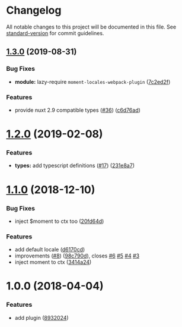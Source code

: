 # Changelog

All notable changes to this project will be documented in this file. See [standard-version](https://github.com/conventional-changelog/standard-version) for commit guidelines.

## [1.3.0](https://github.com/nuxt-community/moment-module/compare/v1.2.0...v1.3.0) (2019-08-31)


### Bug Fixes

* **module:** lazy-require `moment-locales-webpack-plugin` ([7c2ed2f](https://github.com/nuxt-community/moment-module/commit/7c2ed2f))


### Features

* provide nuxt 2.9 compatible types ([#36](https://github.com/nuxt-community/moment-module/issues/36)) ([c6d76ad](https://github.com/nuxt-community/moment-module/commit/c6d76ad))

<a name="1.2.0"></a>
# [1.2.0](https://github.com/nuxt-community/moment-module/compare/v1.1.0...v1.2.0) (2019-02-08)


### Features

* **types:** add typescript definitions ([#17](https://github.com/nuxt-community/moment-module/issues/17)) ([231e8a7](https://github.com/nuxt-community/moment-module/commit/231e8a7))



<a name="1.1.0"></a>
# [1.1.0](https://github.com/nuxt-community/moment-module/compare/v1.0.0...v1.1.0) (2018-12-10)


### Bug Fixes

* inject $moment to ctx too ([20fd64d](https://github.com/nuxt-community/moment-module/commit/20fd64d))


### Features

* add default locale ([d6170cd](https://github.com/nuxt-community/moment-module/commit/d6170cd))
* improvements ([#8](https://github.com/nuxt-community/moment-module/issues/8)) ([98c790d](https://github.com/nuxt-community/moment-module/commit/98c790d)), closes [#6](https://github.com/nuxt-community/moment-module/issues/6) [#5](https://github.com/nuxt-community/moment-module/issues/5) [#4](https://github.com/nuxt-community/moment-module/issues/4) [#3](https://github.com/nuxt-community/moment-module/issues/3)
* inject moment to ctx ([3414a24](https://github.com/nuxt-community/moment-module/commit/3414a24))



<a name="1.0.0"></a>
# 1.0.0 (2018-04-04)


### Features

* add plugin ([8932024](https://github.com/nuxt-community/moment-module/commit/8932024))
